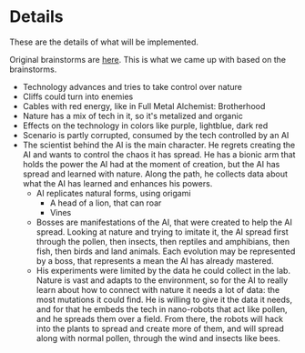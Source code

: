 # Details

These are the details of what will be implemented.

Original brainstorms are [here](./Brainstorms/). This is what we came up with based on the brainstorms.

- Technology advances and tries to take control over nature
- Cliffs could turn into enemies
- Cables with red energy, like in Full Metal Alchemist: Brotherhood
- Nature has a mix of tech in it, so it's metalized and organic
- Effects on the technology in colors like purple, lightblue, dark red
- Scenario is partly corrupted, consumed by the tech controlled by an AI
- The scientist behind the AI is the main character. He regrets creating the AI and wants to control the chaos it has spread. He has a bionic arm that holds the power the AI had at the moment of creation, but the AI has spread and learned with nature. Along the path, he collects data about what the AI has learned and enhances his powers.
  - AI replicates natural forms, using origami
    - A head of a lion, that can roar
    - Vines
  - Bosses are manifestations of the AI, that were created to help the AI spread. Looking at nature and trying to imitate it, the AI spread first through the pollen, then insects, then reptiles and amphibians, then fish, then birds and land animals. Each evolution may be represented by a boss, that represents a mean the AI has already mastered.
  - His experiments were limited by the data he could collect in the lab. Nature is vast and adapts to the environment, so for the AI to really learn about how to connect with nature it needs a lot of data: the most mutations it could find. He is willing to give it the data it needs, and for that he embeds the tech in nano-robots that act like pollen, and he spreads them over a field. From there, the robots will hack into the plants to spread and create more of them, and will spread along with normal pollen, through the wind and insects like bees.
